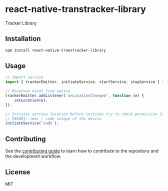 # react-native-transtracker-library

Tracker Library

## Installation

```sh
npm install react-native-transtracker-library
```

## Usage

```js
// Import service
import { trackerEmitter, initiateService, startService, stopService } from 'react-native-transtracker-library';

// Received event from native
trackerEmitter.addListener('onLocationChanged', function (e) {
    setLocation(e);
});

// Initiate service location before initiate try to check permission location
// PARAM1: imei / code unique of the device
initiateService('code');
```

## Contributing

See the [contributing guide](CONTRIBUTING.md) to learn how to contribute to the repository and the development workflow.

## License

MIT
